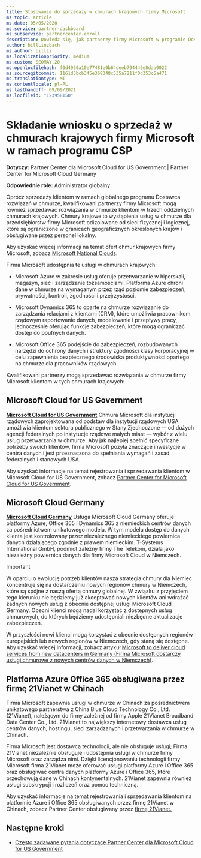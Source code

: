 ```yaml
---
title: Stosowanie do sprzedaży w chmurach krajowych firmy Microsoft
ms.topic: article
ms.date: 05/05/2020
ms.service: partner-dashboard
ms.subservice: partnercenter-enroll
description: Dowiedz się, jak partnerzy firmy Microsoft w programie Dostawca rozwiązań w chmurze mogą sprzedawać klientom zarejestrowanym w obsługiwanych chmurach krajowych.
author: billLinzbach
ms.author: billLi
ms.localizationpriority: medium
ms.custom: SEOMAY.20
ms.openlocfilehash: f0d4960a10e77481e0b64deeb794446e8daa0022
ms.sourcegitcommit: 1161d5bcb345e368348c535a7211f0d353c5a471
ms.translationtype: MT
ms.contentlocale: pl-PL
ms.lasthandoff: 09/09/2021
ms.locfileid: "123958150"
---
```

# <a name="apply-to-sell-in-microsoft-national-clouds-as-part-of-the-csp-program"></a>Składanie wniosku o sprzedaż w chmurach krajowych firmy Microsoft w ramach programu CSP

**Dotyczy:** Partner Center dla Microsoft Cloud for US Government | Partner Center for Microsoft Cloud Germany

**Odpowiednie role:** Administrator globalny

Oprócz sprzedaży klientom w ramach globalnego programu Dostawca rozwiązań w chmurze, kwalifikowani partnerzy firmy Microsoft mogą również sprzedawać rozwiązania w chmurze klientom w trzech oddzielnych chmurach krajowych. Chmury krajowe to wystąpienia usług w chmurze dla przedsiębiorstw firmy Microsoft odizolowane od sieci fizycznej i logicznej, które są ograniczone w granicach geograficznych określonych krajów i obsługiwane przez personel lokalny.

Aby uzyskać więcej informacji na temat ofert chmur krajowych firmy Microsoft, zobacz [Microsoft National Clouds](https://www.microsoft.com/trustcenter/cloudservices/nationalcloud).

Firma Microsoft udostępnia te usługi w chmurach krajowych:

-   Microsoft Azure w zakresie usług oferuje przetwarzanie w hiperskali, magazyn, sieć i zarządzanie tożsamościami. Platforma Azure chroni dane w chmurze na wymaganym przez rząd poziomie zabezpieczeń, prywatności, kontroli, zgodności i przejrzystości.

-   Microsoft Dynamics 365 to oparte na chmurze rozwiązanie do zarządzania relacjami z klientami (CRM), które umożliwia pracownikom rządowym raportowanie danych, modelowanie i przepływy pracy, jednocześnie oferując funkcje zabezpieczeń, które mogą ograniczać dostęp do poufnych danych.

-   Microsoft Office 365 podejście do zabezpieczeń, rozbudowanych narzędzi do ochrony danych i struktury zgodności klasy korporacyjnej w celu zapewnienia bezpiecznego środowiska produktywności opartego na chmurze dla pracowników rządowych.

Kwalifikowani partnerzy mogą sprzedawać rozwiązania w chmurze firmy Microsoft klientom w tych chmurach krajowych:

## <a name="microsoft-cloud-for-us-government"></a>Microsoft Cloud for US Government

[**Microsoft Cloud for US Government**](https://www.microsoft.com/trustcenter/cloudservices/nationalcloud#Microsoft_Cloud_for_US) Chmura Microsoft dla instytucji rządowych zaprojektowana od podstaw dla instytucji rządowych USA umożliwia klientom sektora publicznego w Stany Zjednoczone — od dużych agencji federalnych po instytucje rządowe małych miast — wybór z wielu usług przetwarzania w chmurze. Aby jak najlepiej spełnić specyficzne potrzeby swoich klientów, firma Microsoft pozyła znaczące inwestycje w centra danych i jest przeznaczona do spełniania wymagań i zasad federalnych i stanowych USA. 

Aby uzyskać informacje na temat rejestrowania i sprzedawania klientom w Microsoft Cloud for US Government, zobacz [Partner Center for Microsoft Cloud for US Government](partner-center-for-microsoft-us-govt-cloud.md).

## <a name="microsoft-cloud-germany"></a>Microsoft Cloud Germany

[**Microsoft Cloud Germany**](https://www.microsoft.com/trustcenter/cloudservices/nationalcloud#Microsoft_Cloud_Germany) Usługa Microsoft Cloud Germany oferuje platformy Azure, Office 365 i Dynamics 365 z niemieckich centrów danych za pośrednictwem unikatowego modelu. W tym modelu dostęp do danych klienta jest kontrolowany przez niezależnego niemieckiego powiernica danych działającego zgodnie z prawem niemieckim. T-Systems International GmbH, podmiot zależny firmy The Telekom, działa jako niezależny powiernica danych dla firmy Microsoft Cloud w Niemczech.

> [!IMPORTANT]  
> W oparciu o ewolucję potrzeb klientów nasza strategia chmury dla Niemiec koncentruje się na dostarczeniu nowych regionów chmury w Niemczech, które są spójne z naszą ofertą chmury globalnej. W związku z przyjęciem tego kierunku nie będziemy już akceptować nowych klientów ani wdrażać żadnych nowych usług z obecnie dostępnej usługi Microsoft Cloud Germany. Obecni klienci mogą nadal korzystać z dostępnych usług chmurowych, do których będziemy udostępniali niezbędne aktualizacje zabezpieczeń.
>  
> W przyszłości nowi klienci mogą korzystać z obecnie dostępnych regionów europejskich lub nowych regionów w Niemczech, gdy staną się dostępne. Aby uzyskać więcej informacji, zobacz artykuł [Microsoft to deliver cloud services from new datacenters in Germany (Firma Microsoft dostarczy usługi chmurowe z nowych centrów danych w Niemczech)](https://news.microsoft.com/europe/2018/08/31/microsoft-to-deliver-cloud-services-from-new-datacentres-in-germany-in-2019-to-meet-evolving-customer-needs/).

    
## <a name="azure-and-office-365-operated-by-21vianet-in-china"></a>Platforma Azure Office 365 obsługiwana przez firmę 21Vianet w Chinach

Firma Microsoft zapewnia usługi w chmurze w Chinach za pośrednictwem unikatowego partnerstwa z China Blue Cloud Technology Co., Ltd. (21Vianet), należącym do firmy zależnej od firmy Apple 21Vianet Broadband Data Center Co., Ltd. 21Vianet to największy internetowy dostawca usług centrów danych, hostingu, sieci zarządzanych i przetwarzania w chmurze w Chinach. 

Firma Microsoft jest dostawcą technologii, ale nie obsługuje usługi; Firma 21Vianet niezależnie obsługuje i udostępnia usługi w chmurze firmy Microsoft oraz zarządza nimi. Dzięki licencjonowaniu technologii firmy Microsoft firma 21Vianet może oferować usługi platformy Azure i Office 365 oraz obsługiwać centra danych platformy Azure i Office 365, które przechowują dane w Chinach kontynentalnych. 21Vianet zapewnia również usługi subskrypcji i rozliczeń oraz pomoc techniczną.

Aby uzyskać informacje na temat rejestrowania i sprzedawania klientom na platformie Azure i Office 365 obsługiwanych przez firmę 21Vianet w Chinach, zobacz Partner Center obsługiwany przez [firmę 21Vianet.](https://www.21vbluecloud.com/partner-china/welcome/)

## <a name="next-steps"></a>Następne kroki

- [Często zadawane pytania dotyczące Partner Center dla Microsoft Cloud for US Government](faq-for-us-govt-cloud.yml)
